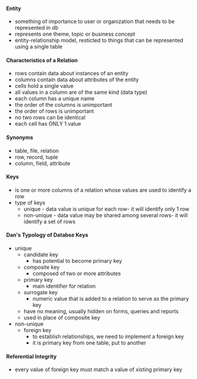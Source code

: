 #### Entity
- something of importance to user or organization that needs to be represented in db
- represents one theme, topic or business concept
- entity-relationship model, resticted to things that can be represented using a single table 

#### Characteristics of a Relation
- rows contain data about instances of an entity
- columns contain data about attributes of the entity
- cells hold a single value
- all values in a column are of the same kind (data type)
- each column has a unique name
- the order of the columns is unimportant
- the order of rows is unimportant
- no two rows can be identical
- each cell has ONLY 1 value

#### Synonyms
- table, file, relation
- row, record, tuple
- column, field, attribute

#### Keys
- is one or more columns of a relation whose values are used to identify a row
- type of keys
    - unique - data value is unique for each row- it will identify only 1 row
    - non-unique - data value may be shared among several rows- it will identify a set of rows

#### Dan's Typology of Databse Keys
- unique
    - candidate key
        - has potential to become primary key
    - composite key
        - composed of two or more attributes 
    - primary key
        - main identifier for relation 
    - surrogate key
        - numeric value that is added to a relation to serve as the primary key
    - have no meaning, usually hidden on forms, queries and reports
    - used in place of composite key
- non-unique
    - foreign key
        - to establish relationships, we need to implement a foreign key
        - it is primary key from one table, put to another

#### Referential Integrity
- every value of foreign key must match a value of xisting primary key 